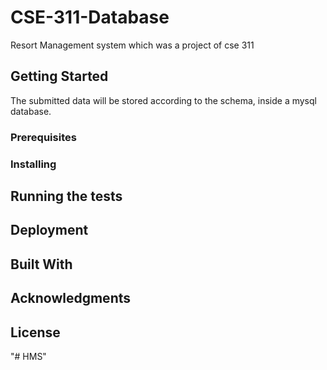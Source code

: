 # CSE-311-Database
Resort Management system which was a project of cse 311


## Getting Started

The submitted data will be stored according to the schema, inside a mysql database.

### Prerequisites



### Installing


## Running the tests




## Deployment



## Built With




## Acknowledgments



## License


"# HMS" 
